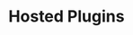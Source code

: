 ---
title: 'Hosted Plugins'
breadcrumb_title: "Hosted plugins"
layout: 'listplugins'
meta_title: 'Plugin integration - MultiSafepay Documentation Center'
meta_description: "In the MultiSafepay Documentation Center all relevant information regarding our Plugins and API. As well as Support pages for Payment Method, Tools and General Questions. You can also find the contact details of our Support Team and Integration Team."
logo: '/icons/Hosted plugins.svg'
short_description: 'We also work with a number of hosted platforms which offer their own integration solutions.'
weight: 20
---
